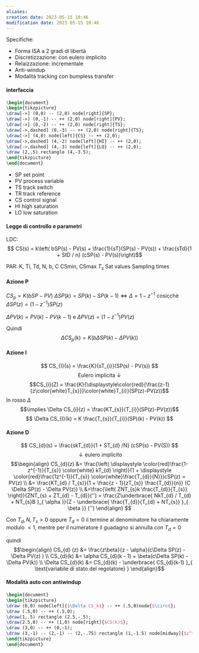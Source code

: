 ```yaml
---
aliases: 
creation date: 2023-05-15 10:46
modification date: 2023-05-15 10:46
---
```


Specifiche:
- Forma ISA a 2 gradi di libertà
- Discretizzazione: con eulero implicito
- Relaizzazione: incrementale
- Anti-windup
- Modalità tracking con bumpless transfer

#### interfaccia

```tikz
\begin{document}
\begin{tikzpicture}
\draw[->] (0,0) -- (2,0) node[right]{SP};
\draw[->] (0,-1) -- ++ (2,0) node[right]{PV};
\draw[->] (0,-2) -- ++ (2,0) node[right]{TS};
\draw[->,dashed] (0,-3) -- ++ (2,0) node[right]{TS};
\draw[->] (4,0) node[left]{CS} -- ++ (2,0);
\draw[->,dashed] (4,-2) node[left]{HI} -- ++ (2,0);
\draw[->,dashed] (4,-3) node[left]{LO} -- ++ (2,0);
\draw (2,.5) rectangle (4,-3.5);
\end{tikzpicture}
\end{document}
```
- SP set point
- PV process variable
- TS track switch
- TR track reference
- CS control signal
- HI high saturation
- LO low saturation

#### Legge di controllo e parametri
LDC:
$$ CS(s) = k\left( bSP(s) - PV(s) + \frac{1}{sT}(SP(s) - PV(s)) + \frac{sTd}{1 + StD / n} (cSP(s) - PV(s))\right)$$

PAR: K, Ti, Td, N, b, C
CSmin, CSmax
$T_{s}$
Sat values
Sampling times


#### Azione P
$CS_{p} = K(bSP - PV)$
$\Delta SP(k) = SP(k)-SP(k-1) \iff \Delta = 1 - z^{-1}$ cosicchè $\Delta SP(z)=(1-z^{-1})SP(z)$

$\Delta PV(k)= PV(k) - PV(k-1)$ e $\Delta PV(z)= (1-z^{-1})PV(z)$

Quindi
$$ \Delta CS_{p}(k) = K(b\Delta SP(k)-\Delta PV(k)) $$

#### Azione I
$$ CS_{I}(s) = \frac{K}{sT_{i}}(SP(s) - PV(s)) $$
$$\text{ Eulero implicita } \downarrow$$
$$CS_{i}(Z) = \frac{K}{\displaystyle\color{red}{\frac{z-1}{z\color{white}T_{s}}}\color{white}T_{i}}(SP(z)-PV(z))$$
In rosso $\Delta$
$$\implies \Delta CS_{i}(z) = \frac{KT_{s}}{T_{i}}(SP(z)-PV(z))$$
$$ \Delta CS_{I}(k) = K \frac{T_{s}}{T_{i}}(SP)(k) - PV(k))  $$

#### Azione D
$$ CS_{d}(s) = \frac{skT_{d}}{1 +  ST_{d} /N} (cSP(s) - PV(S)) $$
$$ \downarrow \text{eulero implicito}$$
$$\begin{align}
 CS_{d}(z) &= \frac{\left( \displaystyle \color{red}\frac{1-z^{-1}}{T_{s}} \color{white} kT_{d} \right)}{1 + \displaystyle \color{red}\frac{1z^{-1}}{T_{s}} \color{white}\frac{T_{d}}{N}})cSP(z) = PV(z) \\
&= \frac{KT_{d} / T_{s}}{1 + \frac{z - 1}{zT_{s}} \frac{T_{d}}{n}} (C \Delta SP(z) - \Delta PV(z)) \\
&=\frac{\left( ZNT_{s}k \frac{T_{d}}{T_{s}} \right)}{ZNT_{s} + ZT_{d} - T_{d}}('') = \frac{Z\underbrace{ NkT_{d} / T_{d} + NT_{s}B }_{ \alpha }}{Z - \underbrace{ \frac{T_{d}}{T_{d} + NT_{s}} }_{ \beta }} ('')
\end{align} $$

Con $T_{d}, N, T_{s} > 0$ oppure $T_{d} = 0$ il termine al denominatore ha chiaramente modulo $< 1$, mentre per il numeratore il guadagno si annulla con $T_{d} = 0$

quindi
$$\begin{align}
CS_{d} (z) &= \frac{z\beta}{z - \alpha}(c\Delta SP(z) - \Delta PV(z) ) \\
CS_{d}(k) &= \alpha CS_{d}(k - 1) + \beta(c\Delta SP(k) - \Delta PV(k)) \\
\Delta CS_{d}(k) &= CS_{d}(k) - \underbrace{ CS_{d}(k-1) }_{ \text{variabile di stato del regolatore} }
\end{align}$$

#### Modalità auto con antiwindup

```tikz
\begin{document}
\begin{tikzpicture}
\draw (0,0) node[left]{$\Delta CS_k$} -- ++ (.5,0)node{$\circ$};
\draw (.5,0) -- ++ (.5,0);
\draw(1,.5) rectangle (2.5,-.5);
\draw(2.5,0) -- ++ (1,0) node[right]{$CS(k)$};
\draw (3,0) -- ++ (0,-1);
\draw (3,-1) -- (2,-1) -- (2,-.75) rectangle (1,-1.5) node[midway]{$z^{-1}$};
\end{tikzpicture}
\end{document}
```
